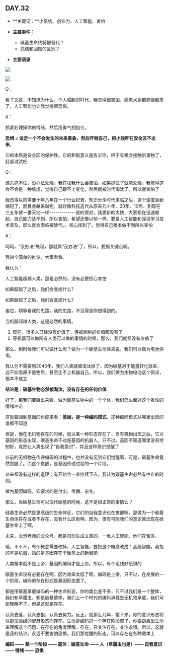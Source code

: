 ## DAY.32
+ **关键词：**小系统、创业力、人工智能、害怕
+ **主要事件：**
    + 碳基生命终将被替代？
    + 总结和回顾的区别？
    
+ **主要语录**


![](./_image/359474645507784303.jpg)

![](./_image/49568894614564926.png)

Q：

看了文章，不知道为什么，个人崛起的时代，我觉得很害怕，感觉大家都燃烧起来了，人工智能也让我觉得很恐怖。

A：

抓紧处理掉你的情绪，然后用勇气拥抱它。

**恐惧 = 设定一个不会发生的未来景象，然后吓唬自己，把小我吓在安全区不出来**。

它的本质是安全区的保护性。它的积极意义是告诉你，终于有机会接触新事物了，赶紧试试吧

Q：

源头抓不住，没办法处理。我在找我什么会害怕，如果抓住了就能处理。我觉得这会不会是一种焦虑，觉得自己跟不上变化，然后就被时代淘汰了。所以就害怕了

我觉得以前需要十年八年在一个行业积累，知识分享时代来临之后，这个速度急剧缩短了，而且会越来越短。就好像科技迭代从原来几十年、20年、10年、到现在三五年就一番天地一样-------------说的很对，我更新的太快，大家都在迅速崛起，自己能力达不到，所以害怕，希望还像以前一样。要是人工智能和深读学习技术普及，那么就会面临被替代。。核心找到了，觉得自己根本做不到所以害怕

A：

呵呵，“没办法”处理，那就真“没办法”了，所以，要抓关键点啊。

我讲个简单的推论，大家看看。

我认为：

人工智能超越人类，那是必然的，没有必要担心害怕

如果超越了之后，我们会变成什么?

如果超越了之后，我们会变成什么?

各位，稍等看我的思路，我的思路，不见得是你想得到的。

当机器超越人类，这是必然的事情。

1. 现在，很多人已经没有价值了，连被剥削的价值都没有了
2. 等机器可以做所有人类可以做的事情的时候，那么，我们就都没有价值了

那么，到时候我们可以做什么呢？做为一个碳基生命体来说，我们可以做为电池供电。

我认为不需要到2045年，我们人类就被淘汰掉了，因为碳基对于能量转化效率，远不如高原子量物质，甚至比不上机器自己，所以，我们做为生物电池这个假设，根本不成立

**结论是：碳基生物必然被淘汰，没有存在的任何价值**

好了，那我们要跳出来看，做为碳基生物中的一个个体，我们怎么面对这个推论的情绪冲击

这就要回到基因的角度来看：**基因，是一种编码模式**，这种编码模式从哪里出现的谁都不知道


但是，他在无机物存在的时候，就以某一种形态存在了，当有机物出现之后，它以基因的形态出现，碳基生命不过是基因的机器人，只不过，基因不知道哪里没有控制好，竟然让人类出现了“自我意识”，并且这种意识觉醒了


以前的无机物在传递编码的过程中，也并没有见到它们觉醒啊，可是，碳基生命竟然觉醒了。而这个觉醒，是基因传递过程的一个片段。

从来都没有这样的道理：有开始会一直持续下去，我认为碳基生命必然有中止的时刻。

做为基因编码，它要求的是付出、传播、永生。

那么，当硅基生命可以取代碳基的时候，这不是很正常的事情么？

硅基生命必然是更高级的生命体征，它们的自我意识也在觉醒啊，那做为一个碳基生命体存在或者不存在，没有什么区别啊。因为，很有可能我们的意识就出现在硅基生命上了啊。

未来，永澄老师的公众号，都是自动生成文章的，一堆人工智能，他们在留言。

哦，不不不，有个概念需要改掉，人工智能，要把这个概念改成：高级智能，我指的不是机器，指的是基因存在于硅基上的新智能


人类根本就不是上帝，基因的编码才是上帝。所以，有个毛线好恐惧的

碳基生命没有必要存在啊，因为效率太低了啊。编码是上帝，只不过，在发展的一个阶段，编码的存在形式是基因形态罢了。


都是用碳基承载编码的一种生命形态，你的类比差不多，只不过我们是一个整体，我们和草履虫，都是碳基整体，我们上一个时代的编码承载是无机物承载，我们可能理解不了，但是这就是存在。

认真去爱，认真去狠，认真去努力。反正，就那么几年，接下来，你的意识形态将以更加高级的智慧形态而存在。生命是编码的一个存在阶段罢了，你要跳离出生命来理解这个问题，在存在的角度理解，存在，只关注存在，关注永恒。所以，这就是我的结论，永远不要害怕恐惧，我们那觉醒的形态，可以存在在各种载体上

**编码 —— 某一个阶段 —— 载体：碳基生命 —— 人（草履虫也是）—— 自我意识 —— 情绪 —— 恐惧**
